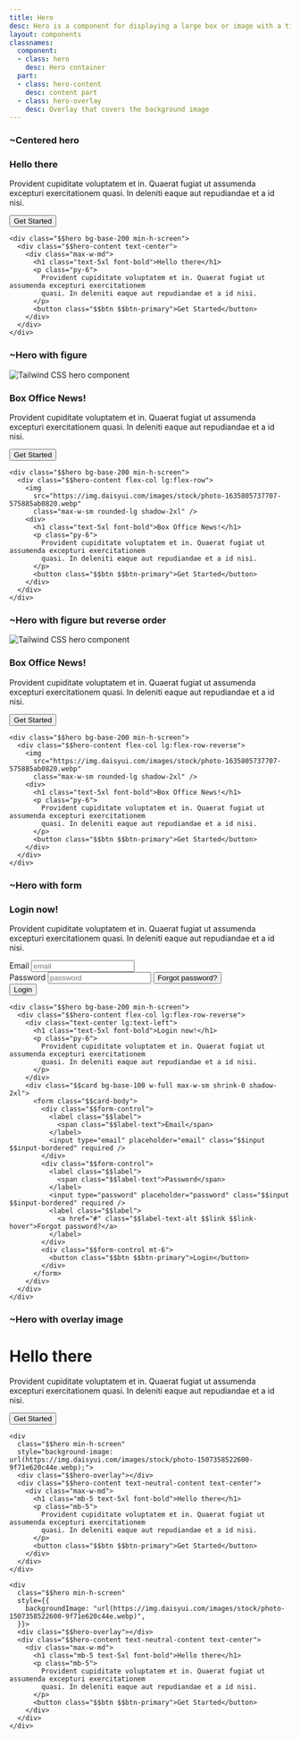 ```yaml
---
title: Hero
desc: Hero is a component for displaying a large box or image with a title and description.
layout: components
classnames:
  component:
  - class: hero
    desc: Hero container
  part:
  - class: hero-content
    desc: content part
  - class: hero-overlay
    desc: Overlay that covers the background image
---
```


<script>
  import Component from "$components/Component.svelte"
</script>

### ~Centered hero
<div class="hero min-h-[30rem] rounded bg-base-200">
  <div class="text-center hero-content">
    <div class="max-w-md">
      <h3 class="text-5xl font-bold">Hello there</h3>
      <p class="py-6">Provident cupiditate voluptatem et in. Quaerat fugiat ut assumenda excepturi exercitationem quasi. In deleniti eaque aut repudiandae et a id nisi.</p>
      <button class="btn btn-primary">Get Started</button>
    </div>
  </div>
</div>

```~html
<div class="$$hero bg-base-200 min-h-screen">
  <div class="$$hero-content text-center">
    <div class="max-w-md">
      <h1 class="text-5xl font-bold">Hello there</h1>
      <p class="py-6">
        Provident cupiditate voluptatem et in. Quaerat fugiat ut assumenda excepturi exercitationem
        quasi. In deleniti eaque aut repudiandae et a id nisi.
      </p>
      <button class="$$btn $$btn-primary">Get Started</button>
    </div>
  </div>
</div>
```


### ~Hero with figure
<div class="hero min-h-[30rem] rounded bg-base-200">
  <div class="flex-col hero-content lg:flex-row">
    <img src="https://img.daisyui.com/images/stock/photo-1635805737707-575885ab0820.webp" class="max-w-sm rounded-lg shadow-2xl" alt="Tailwind CSS hero component" />
    <div>
      <h3 class="text-5xl font-bold">Box Office News!</h3>
      <p class="py-6">Provident cupiditate voluptatem et in. Quaerat fugiat ut assumenda excepturi exercitationem quasi. In deleniti eaque aut repudiandae et a id nisi.</p>
      <button class="btn btn-primary">Get Started</button>
    </div>
  </div>
</div>

```~html
<div class="$$hero bg-base-200 min-h-screen">
  <div class="$$hero-content flex-col lg:flex-row">
    <img
      src="https://img.daisyui.com/images/stock/photo-1635805737707-575885ab0820.webp"
      class="max-w-sm rounded-lg shadow-2xl" />
    <div>
      <h1 class="text-5xl font-bold">Box Office News!</h1>
      <p class="py-6">
        Provident cupiditate voluptatem et in. Quaerat fugiat ut assumenda excepturi exercitationem
        quasi. In deleniti eaque aut repudiandae et a id nisi.
      </p>
      <button class="$$btn $$btn-primary">Get Started</button>
    </div>
  </div>
</div>
```


### ~Hero with figure but reverse order
<div class="hero min-h-[30rem] rounded bg-base-200">
  <div class="flex-col hero-content lg:flex-row-reverse">
    <img src="https://img.daisyui.com/images/stock/photo-1635805737707-575885ab0820.webp" class="max-w-sm rounded-lg shadow-2xl" alt="Tailwind CSS hero component" />
    <div>
      <h3 class="text-5xl font-bold">Box Office News!</h3>
      <p class="py-6">Provident cupiditate voluptatem et in. Quaerat fugiat ut assumenda excepturi exercitationem quasi. In deleniti eaque aut repudiandae et a id nisi.</p>
      <button class="btn btn-primary">Get Started</button>
    </div>
  </div>
</div>

```~html
<div class="$$hero bg-base-200 min-h-screen">
  <div class="$$hero-content flex-col lg:flex-row-reverse">
    <img
      src="https://img.daisyui.com/images/stock/photo-1635805737707-575885ab0820.webp"
      class="max-w-sm rounded-lg shadow-2xl" />
    <div>
      <h1 class="text-5xl font-bold">Box Office News!</h1>
      <p class="py-6">
        Provident cupiditate voluptatem et in. Quaerat fugiat ut assumenda excepturi exercitationem
        quasi. In deleniti eaque aut repudiandae et a id nisi.
      </p>
      <button class="$$btn $$btn-primary">Get Started</button>
    </div>
  </div>
</div>
```


### ~Hero with form
<div class="hero min-h-[30rem] rounded bg-base-200">
  <div class="flex-col hero-content lg:flex-row-reverse">
    <div class="text-center lg:text-left">
      <h3 class="text-5xl font-bold">Login now!</h3>
      <p class="py-6">Provident cupiditate voluptatem et in. Quaerat fugiat ut assumenda excepturi exercitationem quasi. In deleniti eaque aut repudiandae et a id nisi.</p>
    </div>
    <div class="card shrink-0 w-full max-w-sm shadow-2xl bg-base-100">
      <div class="card-body">
        <div class="form-control">
          <label class="label" for="input1">
            <span class="label-text">Email</span>
          </label>
          <input type="email" placeholder="email" class="input input-bordered" required id="input1" />
        </div>
        <div class="form-control">
          <label class="label" for="input2">
            <span class="label-text">Password</span>
          </label>
          <input type="password" placeholder="password" class="input input-bordered" required for="input2" />
          <label class="label">
            <button class="label-text-alt link link-hover">Forgot password?</button>
          </label>
        </div>
        <div class="form-control mt-6">
          <button class="btn btn-primary">Login</button>
        </div>
      </div>
    </div>
  </div>
</div>

```~html
<div class="$$hero bg-base-200 min-h-screen">
  <div class="$$hero-content flex-col lg:flex-row-reverse">
    <div class="text-center lg:text-left">
      <h1 class="text-5xl font-bold">Login now!</h1>
      <p class="py-6">
        Provident cupiditate voluptatem et in. Quaerat fugiat ut assumenda excepturi exercitationem
        quasi. In deleniti eaque aut repudiandae et a id nisi.
      </p>
    </div>
    <div class="$$card bg-base-100 w-full max-w-sm shrink-0 shadow-2xl">
      <form class="$$card-body">
        <div class="$$form-control">
          <label class="$$label">
            <span class="$$label-text">Email</span>
          </label>
          <input type="email" placeholder="email" class="$$input $$input-bordered" required />
        </div>
        <div class="$$form-control">
          <label class="$$label">
            <span class="$$label-text">Password</span>
          </label>
          <input type="password" placeholder="password" class="$$input $$input-bordered" required />
          <label class="$$label">
            <a href="#" class="$$label-text-alt $$link $$link-hover">Forgot password?</a>
          </label>
        </div>
        <div class="$$form-control mt-6">
          <button class="$$btn $$btn-primary">Login</button>
        </div>
      </form>
    </div>
  </div>
</div>
```


### ~Hero with overlay image
<div class="hero min-h-[30rem] rounded" style="background-image: url(https://img.daisyui.com/images/stock/photo-1507358522600-9f71e620c44e.webp);">
  <div class="hero-overlay rounded"></div>
  <div class="text-center hero-content text-neutral-content">
    <div class="max-w-md">
      <h1 class="mb-5 text-5xl font-bold">Hello there</h1>
      <p class="mb-5">Provident cupiditate voluptatem et in. Quaerat fugiat ut assumenda excepturi exercitationem quasi. In deleniti eaque aut repudiandae et a id nisi.</p>
      <button class="btn btn-primary">Get Started</button>
    </div>
  </div>
</div>

```~html
<div
  class="$$hero min-h-screen"
  style="background-image: url(https://img.daisyui.com/images/stock/photo-1507358522600-9f71e620c44e.webp);">
  <div class="$$hero-overlay"></div>
  <div class="$$hero-content text-neutral-content text-center">
    <div class="max-w-md">
      <h1 class="mb-5 text-5xl font-bold">Hello there</h1>
      <p class="mb-5">
        Provident cupiditate voluptatem et in. Quaerat fugiat ut assumenda excepturi exercitationem
        quasi. In deleniti eaque aut repudiandae et a id nisi.
      </p>
      <button class="$$btn $$btn-primary">Get Started</button>
    </div>
  </div>
</div>
```
```~jsx
<div
  class="$$hero min-h-screen"
  style={{
    backgroundImage: "url(https://img.daisyui.com/images/stock/photo-1507358522600-9f71e620c44e.webp)",
  }}>
  <div class="$$hero-overlay"></div>
  <div class="$$hero-content text-neutral-content text-center">
    <div class="max-w-md">
      <h1 class="mb-5 text-5xl font-bold">Hello there</h1>
      <p class="mb-5">
        Provident cupiditate voluptatem et in. Quaerat fugiat ut assumenda excepturi exercitationem
        quasi. In deleniti eaque aut repudiandae et a id nisi.
      </p>
      <button class="$$btn $$btn-primary">Get Started</button>
    </div>
  </div>
</div>
```

